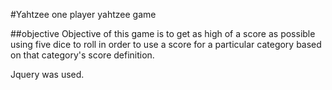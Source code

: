 #Yahtzee
one player yahtzee game

##objective
Objective of this game is to get as high of a score as possible using five dice to roll  in order to use a score for a particular category based on that category's score definition.

Jquery was used.
